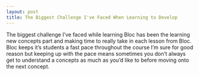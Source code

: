 ```yaml
---
layout: post
title: The Biggest Challenge I've Faced When Learning to Develop
---
```

The biggest challenge I’ve faced while learning Bloc has been the learning new concepts part and making time to really take in each lesson from Bloc.
Bloc keeps it’s students a fast pace throughout the course I’m sure for good reason but keeping up with the pace means sometimes you don’t always get to understand a concepts as much as you’d like to before moving onto the next concept.
